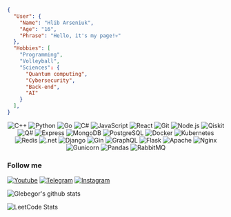 ```json
{
  "User": {
    "Name": "Hlib Arseniuk",
    "Age": "16",
    "Phrase": "Hello, it's my page!💀"
  },
  "Hobbies": [
    "Programming",
    "Volleyball",
    "Sciences": {
      "Quantum computing",
      "Cybersecurity",
      "Back-end",
      "AI"
    }
  ],
}
```

<p align="center"> 
    <img alt="C++" src="https://img.shields.io/badge/c++-%2300599C.svg?&style=for-the-badge&logo=c%2B%2B&logoColor=white" />
    <img alt="Python" src="https://img.shields.io/badge/python-%2314354C.svg?style=for-the-badge&logo=python&logoColor=white"/>
    <img alt="Go" src="https://img.shields.io/badge/Golang-blue?style=for-the-badge&logo=go&logoColor=white" />
    <img alt="C#" src="https://img.shields.io/badge/C%23-239120?style=for-the-badge&logo=c-sharp&logoColor=white" />
    <img alt="JavaScript" src="https://img.shields.io/badge/javascript-%23323330.svg?&style=for-the-badge&logo=javascript&logoColor=%23F7DF1E" />
    <img alt="React" src="https://img.shields.io/badge/react-%2361DAFB.svg?&style=for-the-badge&logo=react&logoColor=white" />
    <img alt="Git" src="https://img.shields.io/badge/Git-F05032?style=for-the-badge&logo=git&logoColor=white" />
    <img alt="Node.js" src="https://img.shields.io/badge/Node.js-339933?style=for-the-badge&logo=nodedotjs&logoColor=white" />
    <img alt="Qiskit" src="https://img.shields.io/badge/Qiskit-purple?style=for-the-badge&logo=qiskit&logoColor=white" />
    <img alt="Q#" src="https://img.shields.io/badge/Q%23-334205?style=for-the-badge&logo=c%23&logoColor=white" />
    <img alt="Express" src="https://img.shields.io/badge/Express.js-%23404D59.svg?&style=for-the-badge&logo=express&logoColor=white" />
    <img alt="MongoDB" src="https://img.shields.io/badge/MongoDB-white?style=for-the-badge&logo=mongodb&logoColor=4EA94B" />
    <img alt="PostgreSQL" src="https://img.shields.io/badge/PostgreSQL-316192?style=for-the-badge&logo=postgresql&logoColor=white" />
    <img alt="Docker" src="https://img.shields.io/badge/Docker-2496ED?style=for-the-badge&logo=docker&logoColor=white" />
    <img alt="Kubernetes" src="https://img.shields.io/badge/Kubernetes-2496ED?style=for-the-badge&logo=kubernetes&logoColor=white" />
    <img alt="Redis" src="https://img.shields.io/badge/Redis-darkred?style=for-the-badge&logo=redis&logoColor=white" />
    <img alt=".net" src="https://img.shields.io/badge/.NET-5C2D91?style=for-the-badge&logo=.net&logoColor=white" />
    <img alt="Django" src="https://img.shields.io/badge/Django-092E20?style=for-the-badge&logo=django&logoColor=white" />
    <img alt="Gin" src="https://img.shields.io/badge/Gin-e3427e?style=for-the-badge&logo=Gin&logoColor=white" />
    <img alt="GraphQL" src="https://img.shields.io/badge/GraphQL-408e30?style=for-the-badge&logo=GraphQL&logoColor=white" />
    <img alt="Flask" src="https://img.shields.io/badge/Flask-53427e?style=for-the-badge&logo=Flask&logoColor=white" />
    <img alt="Apache" src="https://img.shields.io/badge/Apache-934070?style=for-the-badge&logo=Apache&logoColor=white" />
    <img alt="Nginx" src="https://img.shields.io/badge/Nginx-303030?style=for-the-badge&logo=Nginx&logoColor=white" />
    <img alt="Gunicorn" src="https://img.shields.io/badge/Gunicorn-208932?style=for-the-badge&logo=Gunicorn&logoColor=white" />
    <img alt="Pandas" src="https://img.shields.io/badge/Pandas-205932?style=for-the-badge&logo=pandas&logoColor=white" />
    <img alt="RabbitMQ" src="https://img.shields.io/badge/RabbitMQ-e06060?style=for-the-badge&logo=rabbitMQ&logoColor=white" />
</p>

### Follow me
[![Youtube](https://img.shields.io/badge/Youtube-090909?style=for-the-badge&logo=Youtube&logoColor=911333)](https://www.youtube.com/channel/UCyxRWdBHgoO8vWiKSkugkNA)
[![Telegram](https://img.shields.io/badge/Telegram-090909?style=for-the-badge&logo=Telegram)](https://t.me/Glebegor)
[![Instagram](https://img.shields.io/badge/Instagram-090909?style=for-the-badge&logo=Instagram)](https://www.instagram.com/ars.gleb/)

![Glebegor's github stats](https://github-readme-stats.vercel.app/api?username=Glebegor&show_icons=true&theme=tokyonight)

![LeetCode Stats](https://leetcard.jacoblin.cool/Glebegor-?theme=dark&font=Ubuntu&ext=contest)
